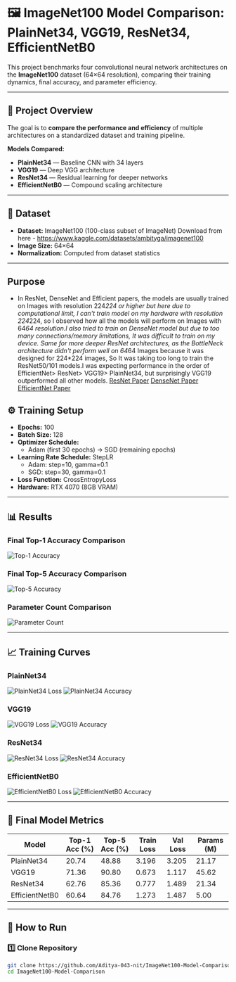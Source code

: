 # 🖼️ ImageNet100 Model Comparison: PlainNet34, VGG19, ResNet34, EfficientNetB0

This project benchmarks four convolutional neural network architectures on the **ImageNet100** dataset (64×64 resolution), comparing their training dynamics, final accuracy, and parameter efficiency.

---

## 📌 Project Overview
The goal is to **compare the performance and efficiency** of multiple architectures on a standardized dataset and training pipeline.

**Models Compared:**
- **PlainNet34** — Baseline CNN with 34 layers
- **VGG19** — Deep VGG architecture
- **ResNet34** — Residual learning for deeper networks
- **EfficientNetB0** — Compound scaling architecture

---

## 📂 Dataset
- **Dataset:** ImageNet100 (100-class subset of ImageNet)
Download from here - https://www.kaggle.com/datasets/ambityga/imagenet100
- **Image Size:** 64×64
- **Normalization:** Computed from dataset statistics

---

## Purpose
- In ResNet, DenseNet and Efficient papers, the models are usually trained on Images with resolution 224*224 or higher but here due to computational limit, I can't train model on my hardware with resolution 224*224, so I observed how all the models will perform on Images with 64*64 resolution.I also tried to train on DenseNet model but due to too many connections/memory limitations, It was difficult to train on my device. Same for more deeper ResNet architectures, as the BottleNeck architecture didn't perform well on 64*64 Images because it was designed for 224*224 images, So It was taking too long to train the ResNet50/101 models.I was expecting performance in the order of EfficientNet> ResNet> VGG19> PlainNet34, but surprisingly VGG19 outperformed all other models.
[ResNet Paper](https://arxiv.org/abs/1512.03385)
[DenseNet Paper](https://arxiv.org/abs/1608.06993)
[EfficientNet Paper](https://arxiv.org/abs/1905.11946)

## ⚙️ Training Setup
- **Epochs:** 100  
- **Batch Size:** 128  
- **Optimizer Schedule:**
  - Adam (first 30 epochs) → SGD (remaining epochs)  
- **Learning Rate Schedule:** StepLR  
  - Adam: step=10, gamma=0.1  
  - SGD: step=30, gamma=0.1  
- **Loss Function:** CrossEntropyLoss  
- **Hardware:** RTX 4070 (8GB VRAM)

---

## 📊 Results

### **Final Top-1 Accuracy Comparison**
![Top-1 Accuracy](results/plots/comparison_top1.png)

### **Final Top-5 Accuracy Comparison**
![Top-5 Accuracy](results/plots/comparison_top5.png)

### **Parameter Count Comparison**
![Parameter Count](results/plots/comparison_params.png)

---

## 📈 Training Curves

### PlainNet34
![PlainNet34 Loss](results/plots/PlainNet34_loss.png)
![PlainNet34 Accuracy](results/plots/PlainNet34_accuracy.png)

### VGG19
![VGG19 Loss](results/plots/VGG19_loss.png)
![VGG19 Accuracy](results/plots/VGG19_accuracy.png)

### ResNet34
![ResNet34 Loss](results/plots/ResNet34_loss.png)
![ResNet34 Accuracy](results/plots/ResNet34_accuracy.png)

### EfficientNetB0
![EfficientNetB0 Loss](results/plots/EfficientNetB0_loss.png)
![EfficientNetB0 Accuracy](results/plots/EfficientNetB0_accuracy.png)

---

## 📄 Final Model Metrics

| Model         | Top-1 Acc (%) | Top-5 Acc (%) | Train Loss | Val Loss | Params (M) |
|---------------|--------------|--------------|------------|----------|------------|
| PlainNet34    | 20.74        | 48.88        | 3.196      | 3.205    | 21.17      |
| VGG19         | 71.36        | 90.80        | 0.673      | 1.117    | 45.62      |
| ResNet34      | 62.76        | 85.36        | 0.777      | 1.489    | 21.34      |
| EfficientNetB0| 60.64        | 84.76        | 1.273      | 1.487    | 5.00       |

---

## 🚀 How to Run

### 1️⃣ Clone Repository
```bash
git clone https://github.com/Aditya-043-nit/ImageNet100-Model-Comparison.git
cd ImageNet100-Model-Comparison
